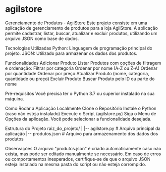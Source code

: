 # agilstore
Gerenciamento de Produtos - AgilStore
Este projeto consiste em uma aplicação de gerenciamento de produtos para a loja AgilStore.
A aplicação permite cadastrar, listar, buscar, atualizar e excluir produtos, utilizando um arquivo JSON como base de dados.

Tecnologias Utilizadas
Python: Linguagem de programação principal do projeto.
JSON: Utilizado para armazenar os dados dos produtos.

Funcionalidades
Adicionar Produto
Listar Produtos com opções de filtragem e ordenação:
	Filtrar por categoria
	Ordenar por nome (A-Z ou Z-A)
	Ordenar por quantidade
	Ordenar por preço
Atualizar Produto (nome, categoria, quantidade ou preço)
Excluir Produto
Buscar Produto pelo ID ou parte do nome

Pré-requisitos
Você precisa ter o Python 3.7 ou superior instalado na sua máquina.

Como Rodar a Aplicação Localmente
Clone o Repositório
Instale o Python (caso não esteja instalado)
Execute o Script (agilstore.py)
Siga o Menu de Opções da aplicação. Você pode selecionar a funcionalidade desejada.

Estrutura do Projeto
raiz_do_projeto/
|
|-- agilstore.py    # Arquivo principal da aplicação
|-- produtos.json   # Arquivo para armazenamento dos dados dos produtos

Observações
O arquivo "produtos.json" é criado automaticamente caso não exista, mas pode ser editado manualmente se necessário.
Em caso de erros ou comportamentos inesperados, certifique-se de que o arquivo JSON esteja instalado na mesma pasta do script ou não esteja corrompido.
